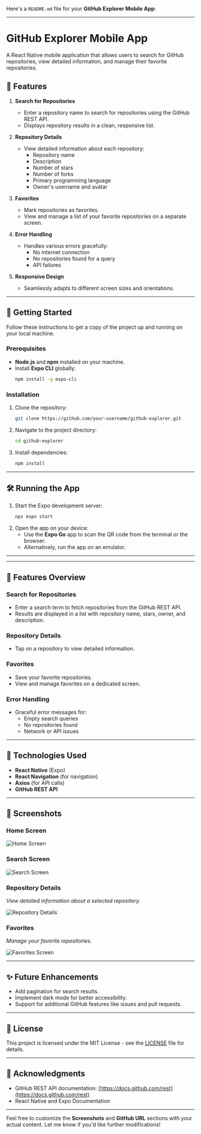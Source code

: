 Here's a `README.md` file for your **GitHub Explorer Mobile App**:

---

# GitHub Explorer Mobile App

A React Native mobile application that allows users to search for GitHub repositories, view detailed information, and manage their favorite repositories.

## 📱 Features

1. **Search for Repositories**  
   - Enter a repository name to search for repositories using the GitHub REST API.
   - Displays repository results in a clean, responsive list.

2. **Repository Details**  
   - View detailed information about each repository:
     - Repository name  
     - Description  
     - Number of stars  
     - Number of forks  
     - Primary programming language  
     - Owner's username and avatar

3. **Favorites**  
   - Mark repositories as favorites.  
   - View and manage a list of your favorite repositories on a separate screen.

4. **Error Handling**  
   - Handles various errors gracefully:
     - No internet connection  
     - No repositories found for a query  
     - API failures  

5. **Responsive Design**  
   - Seamlessly adapts to different screen sizes and orientations.

---

## 🚀 Getting Started

Follow these instructions to get a copy of the project up and running on your local machine.

### Prerequisites

- **Node.js** and **npm** installed on your machine.
- Install **Expo CLI** globally:
  ```bash
  npm install -g expo-cli
  ```

### Installation

1. Clone the repository:
   ```bash
   git clone https://github.com/your-username/github-explorer.git
   ```
2. Navigate to the project directory:
   ```bash
   cd github-explorer
   ```
3. Install dependencies:
   ```bash
   npm install
   ```

---

## 🛠️ Running the App

1. Start the Expo development server:
   ```bash
   npx expo start
   ```
2. Open the app on your device:
   - Use the **Expo Go** app to scan the QR code from the terminal or the browser.
   - Alternatively, run the app on an emulator.

---


---

## 🌟 Features Overview

### **Search for Repositories**
- Enter a search term to fetch repositories from the GitHub REST API.
- Results are displayed in a list with repository name, stars, owner, and description.

### **Repository Details**
- Tap on a repository to view detailed information.

### **Favorites**
- Save your favorite repositories.
- View and manage favorites on a dedicated screen.

### **Error Handling**
- Graceful error messages for:
  - Empty search queries
  - No repositories found
  - Network or API issues

---

## 🔧 Technologies Used

- **React Native** (Expo)
- **React Navigation** (for navigation)
- **Axios** (for API calls)
- **GitHub REST API**

---

## 📸 Screenshots



### Home Screen

![Home Screen](screenshots/home.png)

### Search Screen
![Search Screen](screenshots/Search.png)

### Repository Details
_View detailed information about a selected repository._

![Repository Details](screenshots/details.png)

### Favorites
_Manage your favorite repositories._

![Favorites Screen](screenshots/favorites.png)

---

## ✨ Future Enhancements

- Add pagination for search results.
- Implement dark mode for better accessibility.
- Support for additional GitHub features like issues and pull requests.

---

## 📄 License

This project is licensed under the MIT License - see the [LICENSE](LICENSE) file for details.

---

## 🙌 Acknowledgments

- GitHub REST API documentation: [https://docs.github.com/rest](https://docs.github.com/rest)
- React Native and Expo Documentation

---

Feel free to customize the **Screenshots** and **GitHub URL** sections with your actual content. Let me know if you'd like further modifications!